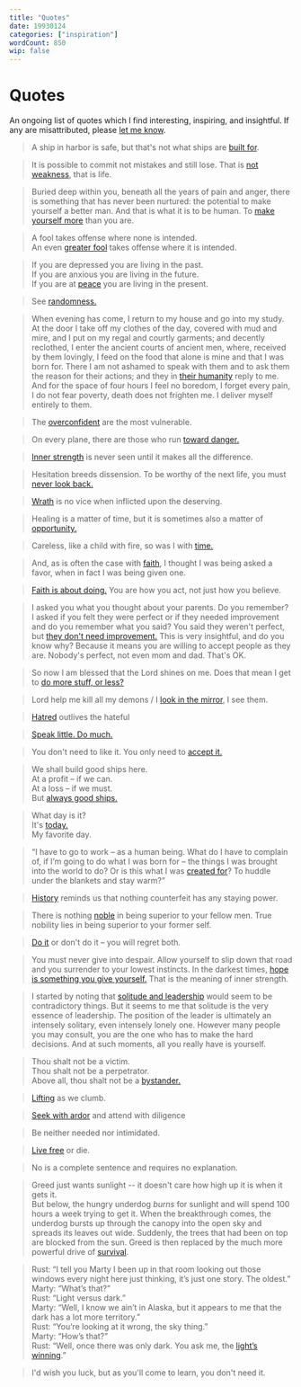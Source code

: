 ```yaml
---
title: "Quotes"
date: 19930124
categories: ["inspiration"]
wordCount: 850
wip: false
---
```


<!-- &ndash; -->

# Quotes

An ongoing list of quotes which I find interesting, inspiring, and insightful. If any are misattributed, please [let me know](/writings/contact).

> A ship in harbor is safe, but that's not what ships are [built for](https://quoteinvestigator.com/2013/12/09/safe-harbor/).

> It is possible to commit not mistakes and still lose. That is [not weakness](https://en.wikipedia.org/wiki/Jean-Luc_Picard), that is life.

> Buried deep within you, beneath all the years of pain and anger, there is something that has never been nurtured: the potential to make yourself a better man. And that is what it is to be human. To [make yourself more](https://en.wikipedia.org/wiki/Jean-Luc_Picard) than you are.

> A fool takes offense where none is intended.  
> An even [greater fool](https://en.wikipedia.org/wiki/Brigham_Young) takes offense where it is intended.

> If you are depressed you are living in the past.  
> If you are anxious you are living in the future.  
> If you are at [peace](https://en.wikipedia.org/wiki/Laozi) you are living in the present.

> See [randomness.](http://www.paulgraham.com/randomness.html)

> When evening has come, I return to my house and go into my study. At the door I take off my clothes of the day, covered with mud and mire, and I put on my regal and courtly garments; and decently reclothed, I enter the ancient courts of ancient men, where, received by them lovingly, I feed on the food that alone is mine and that I was born for. There I am not ashamed to speak with them and to ask them the reason for their actions; and they in [their humanity](https://en.wikipedia.org/wiki/The_Prince) reply to me. And for the space of four hours I feel no boredom, I forget every pain, I do not fear poverty, death does not frighten me. I deliver myself entirely to them.

> The [overconfident](https://gatherer.wizards.com/Pages/Card/Details.aspx?multiverseid=12414) are the most vulnerable.

> On every plane, there are those who run [toward danger.](https://gatherer.wizards.com/Pages/Card/Details.aspx?multiverseid=441990)

> [Inner strength](https://gatherer.wizards.com/Pages/Card/Details.aspx?multiverseid=489563) is never seen until it makes all the difference.

> Hesitation breeds dissension. To be worthy of the next life, you must [never look back.](https://gatherer.wizards.com/Pages/Card/Details.aspx?multiverseid=426819)

> [Wrath](https://gatherer.wizards.com/Pages/Card/Details.aspx?multiverseid=482701) is no vice when inflicted upon the deserving.

> Healing is a matter of time, but it is sometimes also a matter of [opportunity.](https://gatherer.wizards.com/Pages/Card/Details.aspx?multiverseid=1600)

> Careless, like a child with fire, so was I with [time.](https://gatherer.wizards.com/Pages/Card/Details.aspx?name=Vanishing)

> And, as is often the case with [faith](<https://en.wikipedia.org/wiki/Have_a_Little_Faith_(book)>), I thought I was being asked a favor, when in fact I was being given one.

> [Faith is about doing.](<https://en.wikipedia.org/wiki/Have_a_Little_Faith_(book)>) You are how you act, not just how you believe.

> I asked you what you thought about your parents. Do you remember? I asked if you felt they were perfect or if they needed improvement and do you remember what you said? You said they weren't perfect, but [they don't need improvement.](<https://en.wikipedia.org/wiki/Have_a_Little_Faith_(book)>) This is very insightful, and do you know why? Because it means you are willing to accept people as they are. Nobody's perfect, not even mom and dad. That's OK.

> So now I am blessed that the Lord shines on me. Does that mean I get to [do more stuff, or less?](<https://en.wikipedia.org/wiki/Have_a_Little_Faith_(book)>)

> Lord help me kill all my demons / I [look in the mirror](https://open.spotify.com/track/66hLgDd6kk3GfzLej7t2eH?si=63d172a7ddf147f2), I see them.

> [Hatred](https://gatherer.wizards.com/Pages/Card/Details.aspx?multiverseid=442175) outlives the hateful

> [Speak little. Do much.](https://gatherer.wizards.com/Pages/Card/Details.aspx?multiverseid=391883)

> You don't need to like it. You only need to [accept it.](https://practicaltypography.com/one-space-between-sentences.html)

> We shall build good ships here.  
> At a profit &ndash; if we can.  
> At a loss &ndash; if we must.  
> But [always good ships.](https://www.newport-news.org/visitors/things-to-do/events-and-festivals/947/always-good-ships-125-years-of-shipbuilding-a-tribute-to-125-years-of-newport-news-shipbuilding/)

> What day is it?  
> It's [today.](https://www.goodreads.com/quotes/223700-what-day-is-it-asked-pooh-it-s-today-squeaked-piglet)  
> My favorite day.

> “I have to go to work &ndash; as a human being. What do I have to complain of, if I’m going to do what I was born for &ndash; the things I was brought into the world to do? Or is this what I was [created for](https://www.goodreads.com/quotes/8177571-at-dawn-when-you-have-trouble-getting-out-of-bed)? To huddle under the blankets and stay warm?”

> [History](https://en.wikipedia.org/wiki/David_McCullough) reminds us that nothing counterfeit has any staying power.

> There is nothing [noble](https://en.wikipedia.org/wiki/Ernest_Hemingway) in being superior to your fellow men. True nobility lies in being superior to your former self.

> [Do it](https://en.wikipedia.org/wiki/Either/Or) or don't do it &ndash; you will regret both.

> You must never give into despair. Allow yourself to slip down that road and you surrender to your lowest instincts. In the darkest times, [hope is something you give yourself.](https://en.wikipedia.org/wiki/Iroh) That is the meaning of inner strength.

> I started by noting that [solitude and leadership](https://en.wikipedia.org/wiki/William_Deresiewicz) would seem to be contradictory things. But it seems to me that solitude is the very essence of leadership. The position of the leader is ultimately an intensely solitary, even intensely lonely one. However many people you may consult, you are the one who has to make the hard decisions. And at such moments, all you really have is yourself.

> Thou shalt not be a victim.  
> Thou shalt not be a perpetrator.  
> Above all, thou shalt not be a [bystander.](https://en.wikipedia.org/wiki/United_States_Holocaust_Memorial_Museum)

> [Lifting](https://nabainc.org/about/) as we clumb.

> [Seek with ardor](https://en.wikipedia.org/wiki/Abigail_Adams) and attend with diligence

> Be neither needed nor intimidated.

> [Live free](https://en.wikipedia.org/wiki/Live_Free_or_Die) or die.

> No is a complete sentence and requires no explanation.

> Greed just wants sunlight -- it doesn't care how high up it is when it gets it.  
> But below, the hungry underdog _burns_ for sunlight and will spend 100 hours a week trying to get it. When the breakthrough comes, the underdog bursts up through the canopy into the open sky and spreads its leaves out wide. Suddenly, the trees that had been on top are blocked from the sun. Greed is then replaced by the much more powerful drive of [survival](https://waitbutwhy.com/2015/06/how-tesla-will-change-your-life.html).

> Rust: “I tell you Marty I been up in that room looking out those windows every night here just thinking, it’s just one story. The oldest.”  
> Marty: “What’s that?”  
> Rust: “Light versus dark.”  
> Marty: “Well, I know we ain’t in Alaska, but it appears to me that the dark has a lot more territory.”  
> Rust: “You’re looking at it wrong, the sky thing.”  
> Marty: “How’s that?”  
> Rust: “Well, once there was only dark. You ask me, the [light’s winning](<https://en.wikipedia.org/wiki/True_Detective_(season_1)>).”

> I'd wish you luck, but as you'll come to learn, you don't need it.
